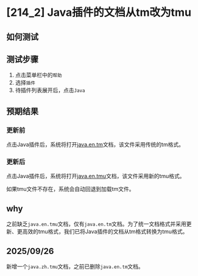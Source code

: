 # [214_2] Java插件的文档从tm改为tmu

## 如何测试

## 测试步骤

1. 点击菜单栏中的`帮助`
2. 选择`插件`
3. 待插件列表展开后，点击`Java`

## 预期结果

### 更新前

点击Java插件后，系统将打开[java.en.tm](../TeXmacs/plugins/java/doc/java.en.tm)文档，该文件采用传统的tm格式。

### 更新后

点击Java插件后，系统将打开[java.en.tmu](../TeXmacs/plugins/java/doc/java.en.tmu)文档，该文件采用新的tmu格式。

如果tmu文件不存在，系统会自动回退到加载tm文件。

## why

之前缺乏`java.en.tmu`文档，仅有`java.en.tm`文档。为了统一文档格式并采用更新、更高效的tmu格式，我们已将Java插件的文档从tm格式转换为tmu格式。

## 2025/09/26

新增一个`java.zh.tmu`文档，之前已删除`java.en.tm`文档。
